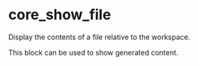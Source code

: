 core_show_file
==============

Display the contents of a file relative to the workspace.

This block can be used to show generated content.

